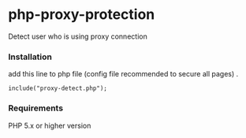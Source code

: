 # php-proxy-protection
Detect user who is using proxy connection

### Installation
add this line to php file (config file recommended to secure all pages) .
```
include("proxy-detect.php");
```
### Requirements
PHP 5.x or higher version
